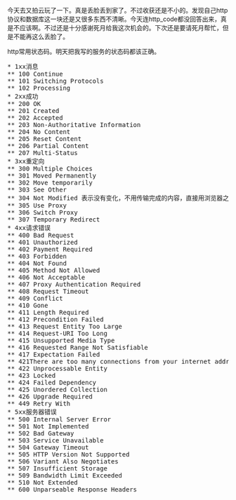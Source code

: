 今天去又拍云玩了一下。真是丢脸丢到家了。不过收获还是不小的。发现自己http协议和数据库这一块还是又很多东西不清晰。今天连http_code都没回答出来，真是不应该啊。不过还是十分感谢死月给我这次机会的。下次还是要请死月帮忙，但是不能再这么丢脸了。

http常用状态码。明天把我写的服务的状态码都该正确。
<pre>
* 1xx消息
** 100 Continue
** 101 Switching Protocols
** 102 Processing
* 2xx成功
** 200 OK
** 201 Created
** 202 Accepted
** 203 Non-Authoritative Information
** 204 No Content
** 205 Reset Content
** 206 Partial Content
** 207 Multi-Status
* 3xx重定向
** 300 Multiple Choices
** 301 Moved Permanently
** 302 Move temporarily
** 303 See Other
** 304 Not Modified 表示没有变化，不用传输完成的内容，直接用浏览器之前请求的内容就可以了。
** 305 Use Proxy
** 306 Switch Proxy
** 307 Temporary Redirect
* 4xx请求错误
** 400 Bad Request
** 401 Unauthorized
** 402 Payment Required
** 403 Forbidden
** 404 Not Found
** 405 Method Not Allowed
** 406 Not Acceptable
** 407 Proxy Authentication Required
** 408 Request Timeout
** 409 Conflict
** 410 Gone
** 411 Length Required
** 412 Precondition Failed
** 413 Request Entity Too Large
** 414 Request-URI Too Long
** 415 Unsupported Media Type
** 416 Requested Range Not Satisfiable
** 417 Expectation Failed
** 421There are too many connections from your internet address
** 422 Unprocessable Entity
** 423 Locked
** 424 Failed Dependency
** 425 Unordered Collection
** 426 Upgrade Required
** 449 Retry With
* 5xx服务器错误
** 500 Internal Server Error
** 501 Not Implemented
** 502 Bad Gateway
** 503 Service Unavailable
** 504 Gateway Timeout
** 505 HTTP Version Not Supported
** 506 Variant Also Negotiates
** 507 Insufficient Storage
** 509 Bandwidth Limit Exceeded
** 510 Not Extended
** 600 Unparseable Response Headers
</pre>
